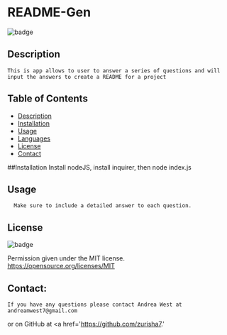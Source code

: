 # README-Gen

   ![badge](https://img.shields.io/badge/license-MIT-important)
   
   ## Description
   
    This is app allows to user to answer a series of questions and will input the answers to create a README for a project
  
   ## Table of Contents
   - [Description](#description)
   - [Installation](#installation)
   - [Usage](#usage)
   - [Languages](#languages)    
   - [License](#license)
   - [Contact](#contact)

   ##Installation
   Install nodeJS, install inquirer, then node index.js

   ## Usage
      Make sure to include a detailed answer to each question.
     
   ## License
   ![badge](https://img.shields.io/badge/license-MIT-important)
   
   Permission given under the MIT license. <https://opensource.org/licenses/MIT>
 
 
   ## Contact:
    If you have any questions please contact Andrea West at andreamwest7@gmail.com
   or on GitHub at <a href='https://github.com/zurisha7.'
